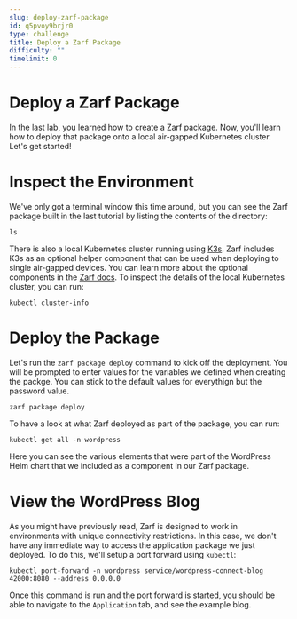```yaml
---
slug: deploy-zarf-package
id: q5pvoy9brjr0
type: challenge
title: Deploy a Zarf Package
difficulty: ""
timelimit: 0
---
```

Deploy a Zarf Package
===

In the last lab, you learned how to create a Zarf package. Now, you'll learn how to deploy that package onto a local air-gapped Kubernetes cluster. Let's get started!


Inspect the Environment
===

We've only got a terminal window this time around, but you can see the Zarf package built in the last tutorial by listing the contents of the directory:
```run
ls
```
There is also a local Kubernetes cluster running using [K3s](https://k3s.io). Zarf includes K3s as an optional helper component that can be used when deploying to single air-gapped devices. You can learn more about the optional components in the [Zarf docs](https://docs.zarf.dev/ref/init-package/#optional-components). To inspect the details of the local Kubernetes cluster, you can run:
```run
kubectl cluster-info
```


Deploy the Package
===

Let's run the `zarf package deploy` command to kick off the deployment. You will be prompted to enter values for the variables we defined when creating the packge. You can stick to the default values for everythign but the password value.
```run
zarf package deploy
```
To have a look at what Zarf deployed as part of the package, you can run:
```run
kubectl get all -n wordpress
```
Here you can see the various elements that were part of the WordPress Helm chart that we included as a component in our Zarf package.


View the WordPress Blog
===

As you might have previously read, Zarf is designed to work in environments with unique connectivity restrictions. In this case, we don't have any immediate way to access the application package we just deployed. To do this, we'll setup a port forward using `kubectl`:
```run
kubectl port-forward -n wordpress service/wordpress-connect-blog 42000:8080 --address 0.0.0.0
```
Once this command is run and the port forward is started, you should be able to navigate to the `Application` tab, and see the example blog.

